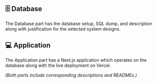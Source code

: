 ## 🗄️ Database  
The Database part has the database setup, SQL dump, and description along with justification for the selected system designs.  

## 💻 Application  
The Application part has a Next.js application which operates on the database along with the live deployment on Vercel.  

*(Both parts include corresponding descriptions and READMEs.)*
